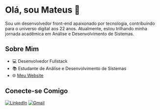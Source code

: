 # Olá, sou Mateus 👋

Sou um desenvolvedor front-end apaixonado por tecnologia, contribuindo para o universo digital aos 22 anos. Atualmente, estou trilhando minha jornada acadêmica em Análise e Desenvolvimento de Sistemas.

## Sobre Mim

- 💻 Desenvolvedor Fullstack
- 📚 Estudante de Análise e Desenvolvimento de Sistemas
- 🌐 [Meu Website](https://mateustomaz.vercel.app/)

## Conecte-se Comigo

[![LinkedIn](https://img.shields.io/badge/LinkedIn-0077B5?style=for-the-badge&logo=linkedin&logoColor=white)](https://www.linkedin.com/in/mateus-tomaz-270b30204/)
[![Gmail](https://img.shields.io/badge/GMAIL-%23DC322F.svg?&style=for-the-badge&logo=gmail&logoColor=white)](mailto:mateustomaz147@gmail.com?Subject=Título%20da%20mensagem)
